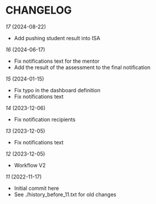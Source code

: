 # CHANGELOG

*17* (2024-08-22)
- Add pushing student result into ISA

*16* (2024-06-17)
- Fix notifications text for the mentor
- Add the result of the assessment to the final notification

*15* (2024-01-15)
- Fix typo in the dashboard definition
- Fix notifications text

*14* (2023-12-06)
- Fix notification recipients

*13* (2023-12-05)
- Fix notifications text

*12* (2023-12-05)
- Workflow V2

*11* (2022-11-17)
- Initial commit here
- See ./history_before_11.txt for old changes
